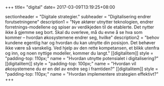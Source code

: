 +++
title= "digital"
date= 2017-03-09T13:19:25+08:00

sectionheader = "Digitale strategier."
subheader = "Digitalisering endrer forutsetningene"
description1 = "Nye aktører utnytter teknologien, endrer forretnings-modellene og spiser av verdikjeden til de etablerte. Det nytter ikke å gjemme seg bort. Skal du overleve, må du evne å se hva som kommer – hvordan økosystemene endrer seg, hvilke"
description2 = "behov kundene egentlig har og hvordan du kan utnytte din posisjon. Det behøver ikke være så vanskelig. Ved hjelp av den rette kompetansen, et blikk utenfra og inn, og noen nyttige modeller, kommer du langt."
[[digitalitem]]
	style = "padding-top: 110px;"
	name = "Hvordan utnytte potensialet i digitalisering?"
[[digitalitem]]
	style = "padding-top: 100px;"
	name = "Hvordan vil økosystemene du er en del av endre seg i framtiden?"
[[digitalitem]]
	style = "padding-top: 110px;"
	name = "Hvordan implementere strategien effektivt?"
+++

